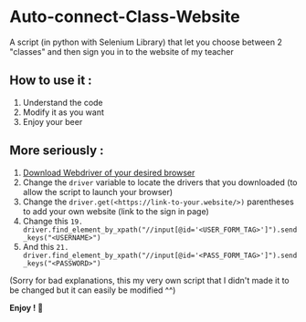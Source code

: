 # Auto-connect-Class-Website

A script (in python with Selenium Library) that let you choose between 2 "classes" and then sign you in to the website of my teacher

## How to use it :
1. Understand the code
2. Modify it as you want
3. Enjoy your beer

## More seriously : 
1. [Download Webdriver of your desired browser](https://www.selenium.dev/documentation/webdriver/getting_started/install_drivers/)
2. Change the ``` driver ``` variable to locate the drivers that you downloaded (to allow the script to launch your browser)
3. Change the ``` driver.get(<https://link-to-your.website/>) ``` parentheses to add your own website (link to the sign in page)
4. Change this ``` 19. driver.find_element_by_xpath("//input[@id='<USER_FORM_TAG>']").send_keys("<USERNAME>") ``` 
5. And this ``` 21. driver.find_element_by_xpath("//input[@id='<PASS_FORM_TAG>']").send_keys("<PASSWORD>") ```

(Sorry for bad explanations, this my very own script that I didn't made it to be changed but it can easily be modified ^^)

**Enjoy ! 🌈**

